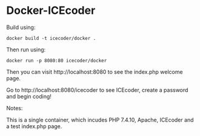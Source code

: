 # Docker-ICEcoder
Build using:

`docker build -t icecoder/docker .`

Then run using:

`docker run -p 8080:80 icecoder/docker`

Then you can visit http://localhost:8080 to see the index.php welcome page.

Go to http://localhost:8080/icecoder to see ICEcoder, create a password and begin coding!

Notes:

This is a single container, which incudes PHP 7.4.10, Apache, ICEcoder and a test index.php page.
